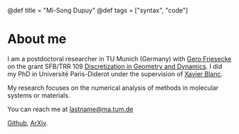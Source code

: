 @def title = "Mi-Song Dupuy"
@def tags = ["syntax", "code"]

# About me

I am a postdoctoral researcher in TU Munich (Germany) with [Gero Friesecke](https://www-m7.ma.tum.de/bin/view/Analysis/GeroFriesecke) on the grant SFB/TRR 109 [Discretization in Geometry and Dynamics](https://www.discretization.de/). I did my PhD in Université Paris-Diderot under the supervision of [Xavier Blanc](https://www.ljll.math.upmc.fr/~blanc/).

My research focuses on the numerical analysis of methods in molecular systems or materials.

You can reach me at lastname@ma.tum.de

[Github](https://github.com/msdupuy), [ArXiv](https://arxiv.org/search/?query=dupuy%2C+mi-song&searchtype=all&source=header).